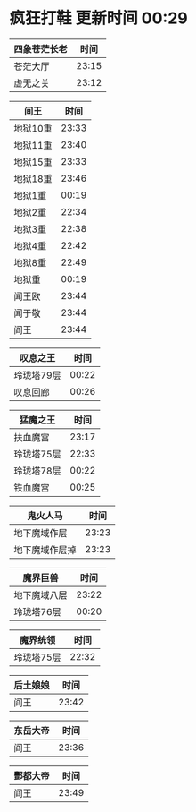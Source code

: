 # 疯狂打鞋 更新时间 00:29

| 四象苍茫长老   | 时间    |
|--------|-------|
| 苍茫大厅 | 23:15 |
| 虚无之关 | 23:12 |

| 间王   | 时间    |
|--------|-------|
| 地狱10重 | 23:33 |
| 地狱11重 | 23:40 |
| 地狱15重 | 23:33 |
| 地狱18重 | 23:46 |
| 地狱1重 | 00:19 |
| 地狱2重 | 22:34 |
| 地狱3重 | 22:38 |
| 地狱4重 | 22:42 |
| 地狱8重 | 22:49 |
| 地狱重 | 00:19 |
| 闻王欧 | 23:44 |
| 闻于敬 | 23:44 |
| 阎王 | 23:44 |

| 叹息之王   | 时间    |
|--------|-------|
| 玲珑塔79层 | 00:22 |
| 叹息回廊 | 00:26 |

| 猛魔之王   | 时间    |
|--------|-------|
| 扶血魔宫 | 23:17 |
| 玲珑塔75层 | 22:33 |
| 玲珑塔78层 | 00:22 |
| 铁血魔宫 | 00:25 |

| 鬼火人马   | 时间    |
|--------|-------|
| 地下魔域作层 | 23:23 |
| 地下魔域作层掉 | 23:23 |

| 魔界巨兽   | 时间    |
|--------|-------|
| 地下魔域八层 | 23:22 |
| 玲珑塔76层 | 00:20 |

| 魔界统领   | 时间    |
|--------|-------|
| 玲珑塔75层 | 22:32 |

| 后土娘娘   | 时间    |
|--------|-------|
| 阎王 | 23:42 |

| 东岳大帝   | 时间    |
|--------|-------|
| 阎王 | 23:36 |

| 酆都大帝   | 时间    |
|--------|-------|
| 阎王 | 23:49 |
